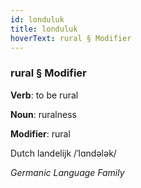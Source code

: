 ```yaml
---
id: londuluk
title: londuluk
hoverText: rural § Modifier
---
```


### rural § Modifier

**Verb**: to be rural

**Noun**: ruralness

**Modifier**: rural

Dutch landelijk /ˈlɑndələk/

*Germanic Language Family*